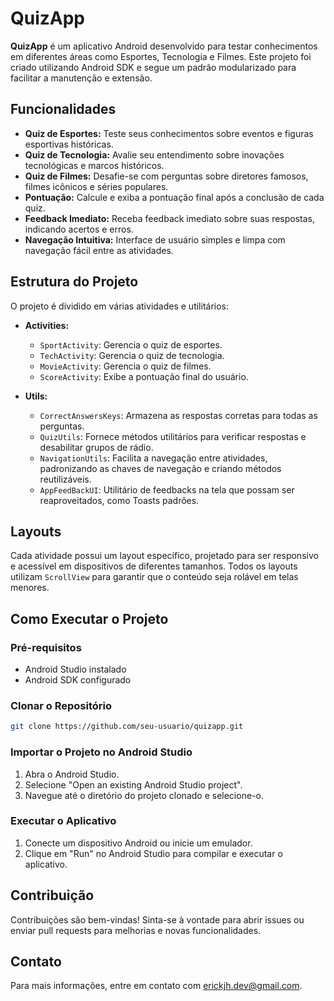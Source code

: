 # QuizApp

**QuizApp** é um aplicativo Android desenvolvido para testar conhecimentos em diferentes áreas como Esportes, Tecnologia e Filmes. Este projeto foi criado utilizando Android SDK e segue um padrão modularizado para facilitar a manutenção e extensão.

## Funcionalidades

- **Quiz de Esportes:** Teste seus conhecimentos sobre eventos e figuras esportivas históricas.
- **Quiz de Tecnologia:** Avalie seu entendimento sobre inovações tecnológicas e marcos históricos.
- **Quiz de Filmes:** Desafie-se com perguntas sobre diretores famosos, filmes icônicos e séries populares.
- **Pontuação:** Calcule e exiba a pontuação final após a conclusão de cada quiz.
- **Feedback Imediato:** Receba feedback imediato sobre suas respostas, indicando acertos e erros.
- **Navegação Intuitiva:** Interface de usuário simples e limpa com navegação fácil entre as atividades.

## Estrutura do Projeto

O projeto é dividido em várias atividades e utilitários:

- **Activities:**
  - `SportActivity`: Gerencia o quiz de esportes.
  - `TechActivity`: Gerencia o quiz de tecnologia.
  - `MovieActivity`: Gerencia o quiz de filmes.
  - `ScoreActivity`: Exibe a pontuação final do usuário.

- **Utils:**
  - `CorrectAnswersKeys`: Armazena as respostas corretas para todas as perguntas.
  - `QuizUtils`: Fornece métodos utilitários para verificar respostas e desabilitar grupos de rádio.
  - `NavigationUtils`: Facilita a navegação entre atividades, padronizando as chaves de navegação e criando métodos reutilizáveis.
  - `AppFeedBackUI`: Utilitário de feedbacks na tela que possam ser reaproveitados, como Toasts padrões. 

## Layouts

Cada atividade possui um layout específico, projetado para ser responsivo e acessível em dispositivos de diferentes tamanhos. Todos os layouts utilizam `ScrollView` para garantir que o conteúdo seja rolável em telas menores.

## Como Executar o Projeto

### Pré-requisitos

- Android Studio instalado
- Android SDK configurado

### Clonar o Repositório

```bash
git clone https://github.com/seu-usuario/quizapp.git
```

### Importar o Projeto no Android Studio

1. Abra o Android Studio.
2. Selecione "Open an existing Android Studio project".
3. Navegue até o diretório do projeto clonado e selecione-o.

### Executar o Aplicativo

1. Conecte um dispositivo Android ou inicie um emulador.
2. Clique em "Run" no Android Studio para compilar e executar o aplicativo.

## Contribuição

Contribuições são bem-vindas! Sinta-se à vontade para abrir issues ou enviar pull requests para melhorias e novas funcionalidades.


## Contato

Para mais informações, entre em contato com [erickjh.dev@gmail.com](mailto:erickjh.dev@gmail.com).
